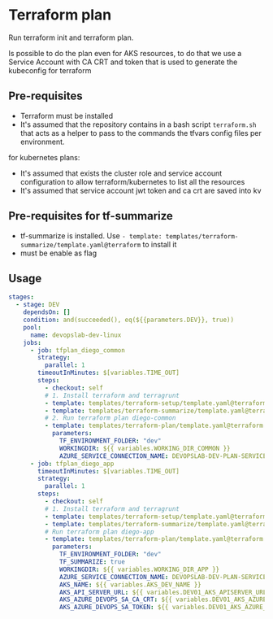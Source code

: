 # Terraform plan

Run terraform init and terraform plan.

Is possible to do the plan even for AKS resources, to do that we use a Service Account with CA CRT and token that is used to generate the kubeconfig for terraform

## Pre-requisites

* Terraform must be installed
* It's assumed that the repository contains in a bash script `terraform.sh` that acts as a helper to pass to the commands the tfvars config files per environment.

for kubernetes plans:

* It's assumed that exists the cluster role and service account configuration to allow terraform/kubernetes to list all the resources
* It's assumed that service account jwt token and ca crt are saved into kv

## Pre-requisites for tf-summarize

* tf-summarize is installed. Use `- template: templates/terraform-summarize/template.yaml@terraform` to install it
* must be enable as flag

## Usage

```yaml
stages:
  - stage: DEV
    dependsOn: []
    condition: and(succeeded(), eq(${{parameters.DEV}}, true))
    pool:
      name: devopslab-dev-linux
    jobs:
      - job: tfplan_diego_common
        strategy:
          parallel: 1
        timeoutInMinutes: $[variables.TIME_OUT]
        steps:
          - checkout: self
          # 1. Install terraform and terragrunt
          - template: templates/terraform-setup/template.yaml@terraform
          - template: templates/terraform-summarize/template.yaml@terraform
          # 2. Run terraform plan diego-common
          - template: templates/terraform-plan/template.yaml@terraform
            parameters:
              TF_ENVIRONMENT_FOLDER: "dev"
              WORKINGDIR: ${{ variables.WORKING_DIR_COMMON }}
              AZURE_SERVICE_CONNECTION_NAME: DEVOPSLAB-DEV-PLAN-SERVICE-CONN
      - job: tfplan_diego_app
        timeoutInMinutes: $[variables.TIME_OUT]
        strategy:
          parallel: 1
        steps:
          - checkout: self
          # 1. Install terraform and terragrunt
          - template: templates/terraform-setup/template.yaml@terraform
          - template: templates/terraform-summarize/template.yaml@terraform
          # Run terraform plan diego-app
          - template: templates/terraform-plan/template.yaml@terraform
            parameters:
              TF_ENVIRONMENT_FOLDER: "dev"
              TF_SUMMARIZE: true
              WORKINGDIR: ${{ variables.WORKING_DIR_APP }}
              AZURE_SERVICE_CONNECTION_NAME: DEVOPSLAB-DEV-PLAN-SERVICE-CONN
              AKS_NAME: ${{ variables.AKS_DEV_NAME }}
              AKS_API_SERVER_URL: ${{ variables.DEV01_AKS_APISERVER_URL }}
              AKS_AZURE_DEVOPS_SA_CA_CRT: ${{ variables.DEV01_AKS_AZURE_DEVOPS_SA_CACRT }}
              AKS_AZURE_DEVOPS_SA_TOKEN: ${{ variables.DEV01_AKS_AZURE_DEVOPS_SA_TOKEN }}
```
